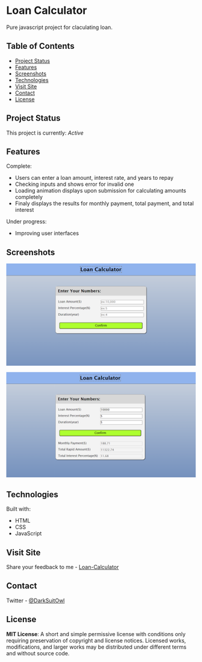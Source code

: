 # Loan Calculator

Pure javascript project for claculating loan.


## Table of Contents
* [Project Status](#project-status)
* [Features](#features)
* [Screenshots](#screenshots)
* [Technologies](#technologies)
* [Visit Site]([#visit-site)
* [Contact](#contact)
* [License](#license)


## Project Status
This project is currently: _Active_







## Features
Complete:
* Users can enter a loan amount, interest rate, and years to repay
* Checking inputs and shows error for invalid one
* Loading animation displays upon submission for calculating amounts completely
* Finaly displays the results for monthly payment, total payment, and total interest


Under progress:
* Improving user interfaces


## Screenshots
![Screenshot of Loan Calculator](./images/first-view.png)

![Screenshot of Loading Animation](./images/final-view.png)


## Technologies
Built with:
* HTML
* CSS
* JavaScript


## Visit Site
Share your feedback to me - [Loan-Calculator](https://jaywalk1414.github.io/js-loan-calculator/)


## Contact
Twitter - [@DarkSuitOwl](https://twitter.com/DarkSuitOwl)




## License
**MIT License**: 
A short and simple permissive license with conditions only requiring preservation of copyright and license notices. Licensed works, modifications, and larger works may be distributed under different terms and without source code.

  
